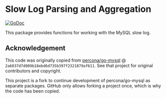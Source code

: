 # Slow Log Parsing and Aggregation

[![GoDoc](https://godoc.org/github.com/go-mysql/slowlog?status.svg)](https://godoc.org/github.com/go-mysql/slowlog)

This package provides functions for working with the MySQL slow log.

## Acknowledgement

This code was originally copied from [percona/go-mysql](https://github.com/percona/go-mysql) @ `2a6037d7d809b18ebd6d735b397f2321879af611`. See that project for original contributors and copyright.

This project is a fork to continue development of percona/go-mysql as separate packages. GitHub only allows forking a project once, which is why the code has been copied.
